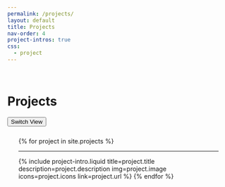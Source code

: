 ```yaml
---
permalink: /projects/
layout: default
title: Projects
nav-order: 4
project-intros: true
css:
  - project
---
```


<br class="spacer">

<div class="heading title-with-element">
<h1 class="uppercase inline" >Projects</h1>
<button class="button element">Switch View</button>
</div>

<div style="margin: 5%">
{% for project in site.projects %}
<hr class="big-spacer">
{% include project-intro.liquid title=project.title description=project.description img=project.image icons=project.icons link=project.url %}
{% endfor %}
</div>